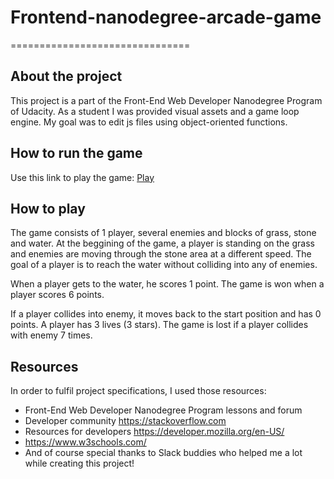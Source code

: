 # Frontend-nanodegree-arcade-game
===============================

## About the project

This project is a part of the Front-End Web Developer Nanodegree Program of Udacity. As a student I was provided visual assets and a game loop engine. My goal was to edit js files using object-oriented functions.

## How to run the game 

Use this link to play the game: [Play](https://singail.github.io/frontend-nanodegree-arcade-game/) 

## How to play

The game consists of 1 player, several enemies and blocks of grass, stone and water. At the beggining of the game, a player is standing on the grass and enemies are moving through the stone area at a different speed. The goal of a player is to reach the water without colliding into any of enemies. 

When a player gets to the water, he scores 1 point. The game is won when a player scores 6 points.

If a player collides into enemy, it moves back to the start position and has 0 points. A player has 3 lives (3 stars). The game is lost if a player collides with enemy 7 times.

## Resources

In order to fulfil project specifications, I used those resources:

* Front-End Web Developer Nanodegree Program lessons and forum
* Developer community https://stackoverflow.com
* Resources for developers https://developer.mozilla.org/en-US/
* https://www.w3schools.com/
* And of course special thanks to Slack buddies who helped me a lot while creating this project!
